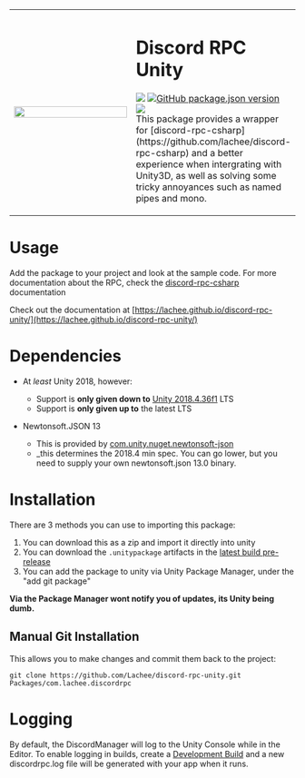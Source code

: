 
<table frame="void">
    <tr>
      <td width="200px">
        <img src="https://raw.githubusercontent.com/Lachee/discord-rpc-unity/master/Resources/logo.png" align="center" width="100%" />
      </td>
      <td>
        <h1>Discord RPC Unity</h1>
        <p>
            <a href="https://github.com/Lachee/discord-rpc-unity/actions/workflows/release.yml"><img src="https://github.com/Lachee/discord-rpc-unity/actions/workflows/release.yml/badge.svg" /></a>
            <a href="https://github.com/Lachee/discord-rpc-unity/tags"><img alt="GitHub package.json version" src="https://img.shields.io/github/package-json/v/lachee/discord-rpc-unity?label=github"></a>
            <a href="https://openupm.com/packages/com.lachee.discordrpc/"><img src="https://img.shields.io/npm/v/com.lachee.discordrpc?label=openupm&amp;registry_uri=https://package.openupm.com" /></a>
          <br>
          This package provides a wrapper for [discord-rpc-csharp](https://github.com/lachee/discord-rpc-csharp) and
          a  better experience when intergrating with Unity3D, as well as solving some tricky annoyances such as named pipes and mono.
        </p>
      </td>
    </tr>
</table>

# Usage
Add the package to your project and look at the sample code. For more documentation about the RPC, check the 
[discord-rpc-csharp](https://github.com/lachee/discord-rpc-csharp) documentation

Check out the documentation at [https://lachee.github.io/discord-rpc-unity/](https://lachee.github.io/discord-rpc-unity/)

# Dependencies

- At _least_ Unity 2018, however:
    - Support is **only given down to** [Unity 2018.4.36f1](https://unity3d.com/unity/qa/lts-releases?version=2018.4) LTS
    - Support is **only given up to** the latest LTS 

- Newtonsoft.JSON 13
    - This is provided by [com.unity.nuget.newtonsoft-json](https://docs.unity3d.com/Packages/com.unity.nuget.newtonsoft-json@3.0/manual/index.html)
    - _this determines the 2018.4 min spec. You can go lower, but you need to supply your own newtonsoft.json 13.0 binary.

# Installation

<!--[![latest](https://github.com/Lachee/unity-utilities/actions/workflows/release.yml/badge.svg?branch=master)](https://github.com/Lachee/unity-utilities/actions/workflows/release.yml)-->

There are 3 methods you can use to importing this package:
1. You can download this as a zip and import it directly into unity
2. You can download the `.unitypackage` artifacts in the [latest build pre-release](https://github.com/Lachee/discord-rpc-unity/releases/tag/latest)
3. You can add the package to unity via Unity Package Manager, under the "add git package"

**Via the Package Manager wont notify you of updates, its Unity being dumb.**

## Manual Git Installation
This allows you to make changes and commit them back to the project:
```
git clone https://github.com/Lachee/discord-rpc-unity.git Packages/com.lachee.discordrpc
```

# Logging

By default, the DiscordManager will log to the Unity Console while in the Editor.
To enable logging in builds, create a [Development Build](https://docs.unity3d.com/Manual/BuildSettings.html) and a new discordrpc.log file will be generated with your app when it runs. 
